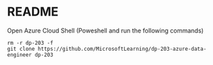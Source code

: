# README
Open Azure Cloud Shell (Poweshell and run the following commands)
```
rm -r dp-203 -f
git clone https://github.com/MicrosoftLearning/dp-203-azure-data-engineer dp-203
```

